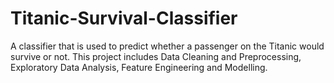 # Titanic-Survival-Classifier
A classifier that is used to predict whether a passenger on the Titanic would survive or not. This project includes Data Cleaning and Preprocessing, Exploratory Data Analysis, Feature Engineering and Modelling.
